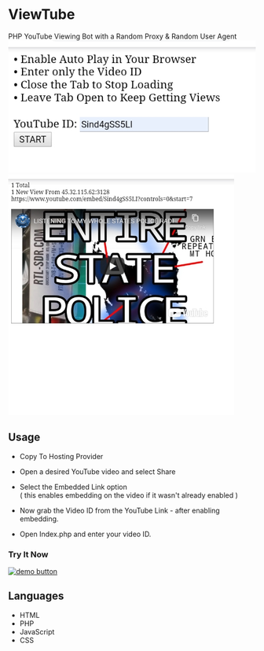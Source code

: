 ViewTube
======
PHP YouTube Viewing Bot with a Random Proxy &amp; Random User Agent 
![screen](Screenshot_2020-10-20-07-35-36.jpg)   
![screen](Screenshot_2020-10-20-07-36-42.jpg)
## Usage
* Copy To Hosting Provider
* Open a desired YouTube video and select Share
* Select the Embedded Link option     
( this enables embedding on the video if it wasn't already enabled )    

* Now grab the Video ID from the YouTube Link - after enabling embedding.
* Open Index.php and enter your video ID.

### Try It Now
[![demo button](https://i.imgur.com/3Ugm8J7.jpg)](https://criminal.ml/webapp/proxy) 


## Languages
* HTML
* PHP
* JavaScript
* CSS
